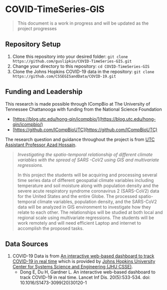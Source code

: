 # COVID-TimeSeries-GIS

> This document is a work in progress and will be updated as the project progresses

## Repository Setup

1. Clone this repository into your desired folder: 
   `git clone https://github.com/guslipkin/COVID-TimeSeries-GIS.git`
2. Change your directory to this repository: 
   `cd COVID-TimeSeries-GIS`
3. Clone the Johns Hopkins COVID-19 data in the repository: 
   `git clone https://github.com/CSSEGISandData/COVID-19.git`

## Funding and Leadership

This research is made possible through ICompBio at The University of Tennessee Chattanooga with funding from the National Science Foundation

- [https://blog.utc.edu/hong-qin/icompbio/](https://blog.utc.edu/hong-qin/icompbio/)
- [https://github.com/ICompBioUTC](https://github.com/ICompBioUTC)

The research question and guidance throughout the project is from [UTC Assistant Professor Azad Hossain](https://new.utc.edu/directory/hrr794-biology-geology-and-environmental-science-azad-hossain/hrr794).

> *Investigating the spatio-temporal relationship of different climate variables with the spread of SARS -CoV2 using GIS and multivariate regressions.*
>
> In this project the students will be acquiring and processing several time series data of different geospatial climate variables including temperature and soil moisture along with population density and the severe acute respiratory syndrome coronavirus 2 (SARS-CoV2) data for the United States and the entire Globe. The processed spatio-temporal climate variables, population density, and the SARS-CoV2 data will be analyzed in GIS environment to investigate how they relate to each other. The relationships will be studied at both local and regional scale using multivariate regressions. The students will be work remotely and will need efficient Laptop and internet to accomplish the proposed tasks.

## Data Sources

1. COVID-19 Data is from [An interactive web-based dashboard to track COVID-19 in real time](https://doi.org/10.1016/S1473-3099(20)30120-1) which is provided by [Johns Hopkins University Center for Systems Science and Engineering (JHU CSSE)](https://systems.jhu.edu/).
   - Dong E, Du H, Gardner L. An interactive web-based dashboard to track COVID-19 in real time. Lancet Inf Dis. 20(5):533-534. doi: 10.1016/S1473-3099(20)30120-1



